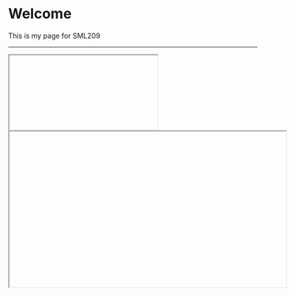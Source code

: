 <h1>Welcome</h1>
<p>This is my page for SML209</p>
<hr>
<iframe>
</iframe>
<iframe width="560" height="315" 
src=""
</iframe>
# frameborder="0" allow="autoplay; encrypted-media" allowfullscreen>

<iframe width="560" height="315" src="https://www.youtube.com/embed/rks_VRZfLFg" frameborder="0" allow="autoplay; encrypted-media" allowfullscreen></iframe>
